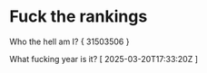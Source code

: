 # Fuck the rankings

Who the hell am I?
{ 31503506 }

What fucking year is it?
[ 2025-03-20T17:33:20Z ]
